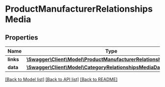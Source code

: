 # ProductManufacturerRelationshipsMedia

## Properties
Name | Type | Description | Notes
------------ | ------------- | ------------- | -------------
**links** | [**\Swagger\Client\Model\ProductManufacturerRelationshipsMediaLinks**](ProductManufacturerRelationshipsMediaLinks.md) |  | [optional] 
**data** | [**\Swagger\Client\Model\CategoryRelationshipsMediaData**](CategoryRelationshipsMediaData.md) |  | [optional] 

[[Back to Model list]](../../README.md#documentation-for-models) [[Back to API list]](../../README.md#documentation-for-api-endpoints) [[Back to README]](../../README.md)

